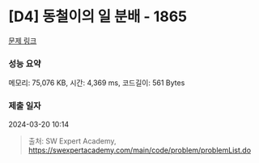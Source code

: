 # [D4] 동철이의 일 분배 - 1865 

[문제 링크](https://swexpertacademy.com/main/code/problem/problemDetail.do?contestProbId=AV5LuHfqDz8DFAXc) 

### 성능 요약

메모리: 75,076 KB, 시간: 4,369 ms, 코드길이: 561 Bytes

### 제출 일자

2024-03-20 10:14



> 출처: SW Expert Academy, https://swexpertacademy.com/main/code/problem/problemList.do